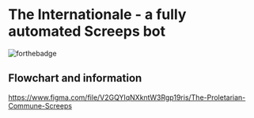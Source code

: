 # The Internationale - a fully automated Screeps bot
![forthebadge](https://i.ibb.co/sCKMtvq/Group-1-6.png)

## Flowchart and information

https://www.figma.com/file/V2GQYIqNXkntW3Rgp19ris/The-Proletarian-Commune-Screeps
